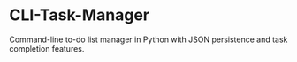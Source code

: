# CLI-Task-Manager
Command-line to-do list manager in Python with JSON persistence and task completion features.
